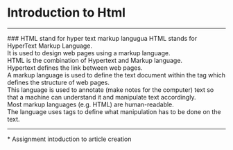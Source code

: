 # Introduction to Html
<hr>
### HTML stand for hyper text markup langugua
HTML stands for HyperText Markup Language. <br>It is used to design web pages using a markup language. <br>HTML is the combination of Hypertext and Markup language. <br>Hypertext defines the link between web pages. <br>A markup language is used to define the text document within the tag which defines the structure of web pages. <br>This language is used to annotate (make notes for the computer) text so that a machine can understand it and manipulate text accordingly. <br>Most markup languages (e.g. HTML) are human-readable. <br>The language uses tags to define what manipulation has to be done on the text.
<hr>
* Assignment
intoduction to article creation
